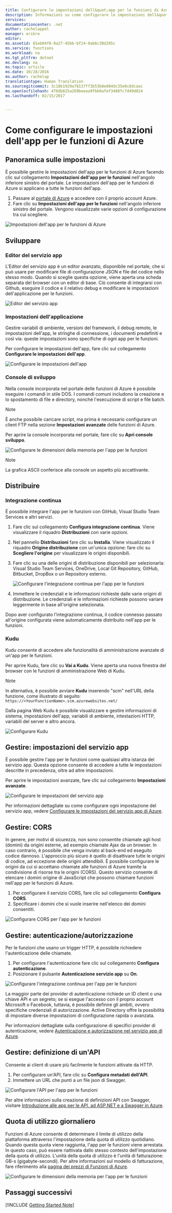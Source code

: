 ```yaml
---
title: Configurare le impostazioni dell&quot;app per le funzioni di Azure | Documentazione Microsoft
description: Informazioni su come configurare le impostazioni dell&quot;app per le funzioni di Azure.
services: 
documentationcenter: .net
author: rachelappel
manager: erikre
editor: 
ms.assetid: 81eb04f8-9a27-45bb-bf24-9ab6c30d205c
ms.service: functions
ms.workload: na
ms.tgt_pltfrm: dotnet
ms.devlang: na
ms.topic: article
ms.date: 10/28/2016
ms.author: rachelap
translationtype: Human Translation
ms.sourcegitcommit: 3c18b1929a78137ff3b53b8e084dc35e0c8dcaac
ms.openlocfilehash: 478db825a269beeaa9fbb0afef3488fc7d49d024
ms.lasthandoff: 02/15/2017


---
```

# <a name="how-to-configure-azure-function-app-settings"></a>Come configurare le impostazioni dell'app per le funzioni di Azure
## <a name="settings-overview"></a>Panoramica sulle impostazioni
È possibile gestire le impostazioni dell'app per le funzioni di Azure facendo clic sul collegamento **Impostazioni dell'app per le funzioni** nell'angolo inferiore sinistro del portale. Le impostazioni dell'app per le funzioni di Azure si applicano a tutte le funzioni dell'app.

1. Passare al [portale di Azure](http://portal.azure.com) e accedere con il proprio account Azure.
2. Fare clic su **Impostazioni dell'app per le funzioni** nell'angolo inferiore sinistro del portale. Vengono visualizzate varie opzioni di configurazione tra cui scegliere. 

![Impostazioni dell'app per le funzioni di Azure](./media/functions-how-to-use-azure-function-app-settings/azure-function-app-main.png)

## <a name="develop"></a>Sviluppare
### <a name="app-service-editor"></a>Editor del servizio app
L'Editor del servizio app è un editor avanzato, disponibile nel portale, che si può usare per modificare file di configurazione JSON e file del codice nello stesso modo. Quando si sceglie questa opzione, viene aperta una scheda separata del browser con un editor di base. Ciò consente di integrarsi con Github, eseguire il codice e il relativo debug e modificare le impostazioni dell'applicazione per le funzioni.

![Editor del servizio app](./media/functions-how-to-use-azure-function-app-settings/configure-function-app-appservice-editor.png)

### <a name="application-settings"></a>Impostazioni dell'applicazione
Gestire variabili di ambiente, versioni del framework, il debug remoto, le impostazioni dell'app, le stringhe di connessione, i documenti predefiniti e così via: queste impostazioni sono specifiche di ogni app per le funzioni. 

Per configurare le impostazioni dell'app, fare clic sul collegamento **Configurare le impostazioni dell'app**. 

![Configurare le impostazioni dell'app](./media/functions-how-to-use-azure-function-app-settings/configure-function-app-settings.png)

### <a name="dev-console"></a>Console di sviluppo
Nella console incorporata nel portale delle funzioni di Azure è possibile eseguire i comandi in stile DOS. I comandi comuni includono la creazione e lo spostamento di file e directory, nonché l'esecuzione di script e file batch. 

> [!NOTE]
> È anche possibile caricare script, ma prima è necessario configurare un client FTP nella sezione **Impostazioni avanzate** delle funzioni di Azure.
> 
> 

Per aprire la console incorporata nel portale, fare clic su **Apri console sviluppo**.

![Configurare le dimensioni della memoria per l'app per le funzioni](./media/functions-how-to-use-azure-function-app-settings/configure-function-console.png)

> [!NOTE]
> La grafica ASCII conferisce alla console un aspetto più accattivante.
> 
> 

## <a name="deploy"></a>Distribuire
### <a name="continuous-integration"></a>Integrazione continua
È possibile integrare l'app per le funzioni con GitHub, Visual Studio Team Services e altri servizi.

1. Fare clic sul collegamento **Configura integrazione continua**. Viene visualizzare il riquadro **Distribuzioni** con varie opzioni.
2. Nel pannello **Distribuzioni** fare clic su **Installa**. Viene visualizzato il riquadro **Origine distribuzione** con un'unica opzione: fare clic su **Scegliere l'origine** per visualizzare le origini disponibili. 
3. Fare clic su una delle origini di distribuzione disponibili per selezionarla: Visual Studio Team Services, OneDrive, Local Git Repository, GitHub, Bitbucket, DropBox o un Repository esterno. 
   
    ![Configurare l'integrazione continua per l'app per le funzioni](./media/functions-how-to-use-azure-function-app-settings/configure-function-ci.png)
4. Immettere le credenziali e le informazioni richieste dalle varie origini di distribuzione. Le credenziali e le informazioni richieste possono variare leggermente in base all'origine selezionata. 

Dopo aver configurato l'integrazione continua, il codice connesso passato all'origine configurata viene automaticamente distribuito nell'app per le funzioni.

### <a name="kudu"></a>Kudu
Kudu consente di accedere alle funzionalità di amministrazione avanzate di un'app per le funzioni.

Per aprire Kudu, fare clic su **Vai a Kudu**. Viene aperta una nuova finestra del browser con le funzioni di amministrazione Web di Kudu.

> [!NOTE]
> In alternativa, è possibile avviare **Kudu** inserendo "scm" nell'URL della funzione, come illustrato di seguito: ```https://<YourFunctionName>.scm.azurewebsites.net/```
> 
> 

Dalla pagina Web Kudu è possibile visualizzare e gestire informazioni di sistema, impostazioni dell'app, variabili di ambiente, intestazioni HTTP, variabili del server e altro ancora.

![Configurare Kudu](./media/functions-how-to-use-azure-function-app-settings/configure-function-app-kudu.png)

## <a name="manage-app-service-settings"></a>Gestire: impostazioni del servizio app
È possibile gestire l'app per le funzioni come qualsiasi altra istanza del servizio app. Questa opzione consente di accedere a tutte le impostazioni descritte in precedenza, oltre ad altre impostazioni.  

Per aprire le impostazioni avanzate, fare clic sul collegamento **Impostazioni avanzate**. 

![Configurare le impostazioni del servizio app](./media/functions-how-to-use-azure-function-app-settings/configure-function-app-appservice-settings.png)

Per informazioni dettagliate su come configurare ogni impostazione del servizio app, vedere [Configurare le impostazioni del servizio app di Azure](../app-service-web/web-sites-configure.md).

## <a name="manage-cors"></a>Gestire: CORS
In genere, per motivi di sicurezza, non sono consentite chiamate agli host (domini) da origini esterne, ad esempio chiamate Ajax da un browser. In caso contrario, è possibile che venga inviato al back-end ed eseguito codice dannoso. L'approccio più sicuro è quello di disattivare tutte le origini di codice, ad eccezione delle origini attendibili. È possibile configurare le origini da cui si accettano chiamate alle funzioni di Azure tramite la condivisione di risorse tra le origini (CORS). Questo servizio consente di elencare i domini origine di JavaScript che possono chiamare funzioni nell'app per le funzioni di Azure. 

1. Per configurare il servizio CORS, fare clic sul collegamento **Configura CORS**. 
2. Specificare i domini che si vuole inserire nell'elenco dei domini consentiti.

![Configurare CORS per l'app per le funzioni](./media/functions-how-to-use-azure-function-app-settings/configure-function-app-cors.png)

## <a name="manage-authenticationauthorization"></a>Gestire: autenticazione/autorizzazione
Per le funzioni che usano un trigger HTTP, è possibile richiedere l'autenticazione delle chiamate.

1. Per configurare l'autenticazione fare clic sul collegamento **Configura autenticazione**.
2. Posizionare il pulsante **Autenticazione servizio app** su **On**.

![Configurare l'integrazione continua per l'app per le funzioni](./media/functions-how-to-use-azure-function-app-settings/configure-function-app-authentication.png)

La maggior parte dei provider di autenticazione richiede un ID client o una chiave API e un segreto; se si esegue l'accesso con il proprio account Microsoft o Facebook, tuttavia, è possibile definire gli ambiti, ovvero specifiche credenziali di autorizzazione. Active Directory offre la possibilità di impostare diverse impostazioni di configurazione rapida o avanzata.

Per informazioni dettagliate sulla configurazione di specifici provider di autenticazione, vedere [Autenticazione e autorizzazione nel servizio app di Azure](../app-service/app-service-authentication-overview.md).

## <a name="manage-api-definition"></a>Gestire: definizione di un'API
Consente ai client di usare più facilmente le funzioni attivate da HTTP.

1. Per configurare un'API, fare clic su **Configura metadati dell'API**. 
2. Immettere un URL che punti a un file json di Swagger.

![Configurare l'API per l'app per le funzioni](./media/functions-how-to-use-azure-function-app-settings/configure-function-app-apidef.png)

Per altre informazioni sulla creazione di definizioni API con Swagger, visitare [Introduzione alle app per le API, ad ASP.NET e a Swagger in Azure](../app-service-api/app-service-api-dotnet-get-started.md).

## <a name="daily-usage-quota"></a>Quota di utilizzo giornaliero

Funzioni di Azure consente di determinare il limite di utilizzo della piattaforma attraverso l'impostazione della quota di utilizzo quotidiano. Quando questa quota viene raggiunta, l'app per le funzioni viene arrestata. In questo caso, può essere riattivata dallo stesso contesto dell'impostazione della quota di utilizzo. L'unità della quota di utilizzo è l'unità di fatturazione: GB-s (gigabyte-secondi). Per altre informazioni sul modello di fatturazione, fare riferimento alla [pagina dei prezzi di Funzioni di Azure](http://azure.microsoft.com/pricing/details/functions/). 

![Configurare le dimensioni della memoria per l'app per le funzioni](./media/functions-how-to-use-azure-function-app-settings/configure-function-app-quota.png)

## <a name="next-steps"></a>Passaggi successivi
[!INCLUDE [Getting Started Note](../../includes/functions-get-help.md)]


